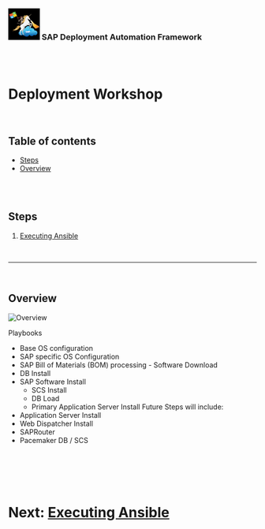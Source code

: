 ### <img src="../../../assets/images/UnicornSAPBlack256x256.png" width="64px"> SAP Deployment Automation Framework <!-- omit in toc -->
<br/><br/>

# Deployment Workshop <!-- omit in toc -->

<br/>

## Table of contents <!-- omit in toc -->

- [Steps](#steps)
- [Overview](#overview)

<br/><br/>

## Steps
1. [Executing Ansible](01-ansible.md)

<br/>

---

<br/>

## Overview
![Overview]()

Playbooks
- Base OS configuration
- SAP specific OS Configuration
- SAP Bill of Materials (BOM) processing - Software Download
- DB Install
- SAP Software Install
  - SCS Install
  - DB Load
  - Primary Application Server Install
Future Steps will include:
- Application Server Install
- Web Dispatcher Install
- SAPRouter
- Pacemaker DB / SCS


<br/><br/><br/><br/>


# Next: [Executing Ansible](01-ansible.md) <!-- omit in toc -->
